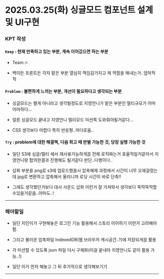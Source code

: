 # 2025.03.25(화) 싱글모드 컴포넌트 설계 및 UI구현

### KPT 작성

#### `Keep` : 현재 만족하고 있는 부분, 계속 이어갔으면 하는 부분

- Team 🔥

- 백이든 프론트든 각자 맡은 부분 열심히 책임감가지고 제 역할을 해내는거..댑악적적

#### `Problem` : 불편하게 느끼는 부분, 개선이 필요하다고 생각되는 부분

- 싱글모드는 별게 아니라고 생각될정도로 지영언니가 맡은 부분인 멀티규모가 어마어마하다...

- 얼른 싱글모드 끝내고 지영언니 멀리모드 미션쪽 도와줘야될거같다...

- CSS 생각보다 어렵다 특히 반응형..까다로움..

#### `Try` : problem에 대한 해결책, 다음 회고 때 판별 가능한 것, 당장 실행 가능한 것

- 일단 S3에 싱글/멀티 에서 재사용가능하게끔 전체 로직짜는거 효율적일거같아서 지영언니랑 합의한결과 진행해도 될거같다 판단..다행이다..

- 삽화 부분을 png로 s3에 업로드했을시 압축해제 과정에서 시간이 너무 오래걸렸는데 jpg로 변환하고 압축해서 올리니까 로딩 시간이 바로 단축!! 

- 그래도 생각했던거보다 대사 사운드 삽화 이런거 잘 가져와서 생각보다 뚝딱뚝딱할수있을거같음..아마도..!

---

### 해야할일

- 일단 지인이가 구현해놓은 로그인 기능 활용해서 스토리 이어하기 이런거 고려해야함.

- 그리고 불러온 압축파일 IndexedDB(웹 브라우저 캐시공간..?)에 저장되게끔 활용

- 각 미션할 수 있도록 json 파일 다시 구체화(이걸 끝내야 지영언니도 같이 활용 가능..!)

- 일단 이거 먼저 해놓고 그 뒤 추가적으로 생각해보기기


---
